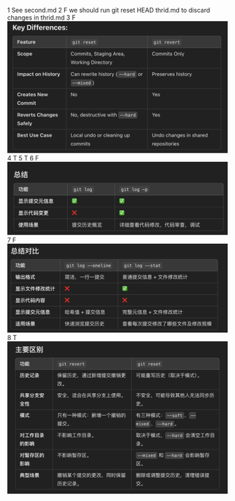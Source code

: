 1 See second.md
2 F we should run git reset HEAD thrid.md to discard changes in thrid.md
3 F ![alt text](image.png)
4 T
5 T
6 F![alt text](image-1.png)
7 F ![alt text](image-2.png)
8 T
![alt text](image-3.png) 
